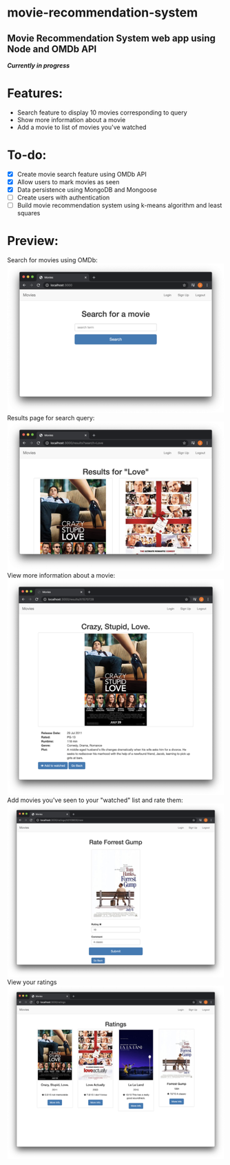 # movie-recommendation-system
Movie Recommendation System web app using Node and OMDb API
--- 
***Currently in progress***

# Features:
- Search feature to display 10 movies corresponding to query    
- Show more information about a movie
- Add a movie to list of movies you've watched

# To-do:
- [x] Create movie search feature using OMDb API
- [x] Allow users to mark movies as seen
- [x] Data persistence using MongoDB and Mongoose
- [ ] Create users with authentication
- [ ] Build movie recommendation system using k-means algorithm and least squares

# Preview:
Search for movies using OMDb:
![Search](./preview/search.png)
Results page for search query:  
![Results](./preview/results.png)
View more information about a movie:
![Show](./preview/show.png)
Add movies you've seen to your "watched" list and rate them:
![Rate](./preview/rate.png)
View your ratings
![Ratings](./preview/ratings.png)